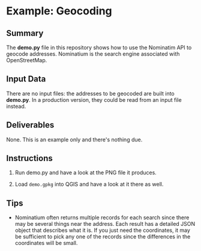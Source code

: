 # Example: Geocoding

## Summary

The **demo.py** file in this repository shows how to use the Nominatim API to geocode addresses. Nominatium is the search engine associated with OpenStreetMap.

## Input Data

There are no input files: the addresses to be geocoded are built into **demo.py**. In a production version, they could be read from an input file instead.

## Deliverables

None. This is an example only and there's nothing due.

## Instructions

1. Run demo.py and have a look at the PNG file it produces.

1. Load `demo.gpkg` into QGIS and have a look at it there as well.

## Tips

* Nominatium often returns multiple records for each search since there may be several things near the address. Each result has a detailed JSON object that describes what it is. If you just need the coordinates, it may be sufficient to pick any one of the records since the differences in the coordinates will be small.